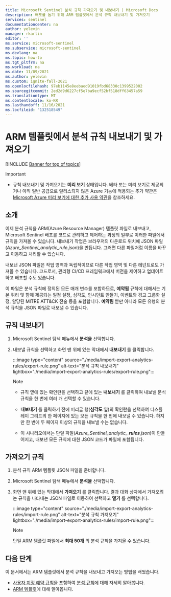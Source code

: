 ```yaml
---
title: Microsoft Sentinel 분석 규칙 가져오기 및 내보내기 | Microsoft Docs
description: 배포를 돕기 위해 ARM 템플릿에서 분석 규칙 내보내기 및 가져오기
services: sentinel
documentationcenter: na
author: yelevin
manager: rkarlin
editor: ''
ms.service: microsoft-sentinel
ms.subservice: microsoft-sentinel
ms.devlang: na
ms.topic: how-to
ms.tgt_pltfrm: na
ms.workload: na
ms.date: 11/09/2021
ms.author: yelevin
ms.custom: ignite-fall-2021
ms.openlocfilehash: 97eb1145e8eebaed91019fbd68330c1399522002
ms.sourcegitcommit: 2ed2d9d6227cf5e7ba9ecf52bf518dff63457a59
ms.translationtype: MT
ms.contentlocale: ko-KR
ms.lasthandoff: 11/16/2021
ms.locfileid: "132518549"
---
```

# <a name="export-and-import-analytics-rules-to-and-from-arm-templates"></a>ARM 템플릿에서 분석 규칙 내보내기 및 가져오기

[!INCLUDE [Banner for top of topics](./includes/banner.md)]

> [!IMPORTANT]
>
> - 규칙 내보내기 및 가져오기는 **미리 보기** 상태입니다. 베타 또는 미리 보기로 제공되거나 아직 일반 공급으로 릴리스되지 않은 Azure 기능에 적용되는 추가 약관은 [Microsoft Azure 미리 보기에 대한 추가 사용 약관](https://azure.microsoft.com/support/legal/preview-supplemental-terms/)을 참조하세요.

## <a name="introduction"></a>소개

이제 분석 규칙을 ARM(Azure Resource Manager) 템플릿 파일로 내보내고, Microsoft Sentinel 배포를 코드로 관리하고 제어하는 과정의 일부로 이러한 파일에서 규칙을 가져올 수 있습니다. 내보내기 작업은 브라우저의 다운로드 위치에 JSON 파일(*Azure_Sentinel_analytic_rule.json*)을 만듭니다. 그러면 다른 파일처럼 이름을 바꾸고 이동하고 처리할 수 있습니다.

내보낸 JSON 파일은 작업 영역과 독립적이므로 다른 작업 영역 및 다른 테넌트로도 가져올 수 있습니다. 코드로서, 관리형 CI/CD 프레임워크에서 버전을 제어하고 업데이트하고 배포할 수도 있습니다.

이 파일은 분석 규칙에 정의된 모든 매개 변수를 포함하므로, **예약됨** 규칙에 대해서는 기본 쿼리 및 함께 제공되는 일정 설정, 심각도, 인시던트 만들기, 이벤트와 경고 그룹화 설정, 할당된 MITRE ATT&CK 전술 등을 포함합니다. **예약됨** 뿐만 아니라 모든 유형의 분석 규칙을 JSON 파일로 내보낼 수 있습니다.

## <a name="export-rules"></a>규칙 내보내기

1. Microsoft Sentinel 탐색 메뉴에서 **분석을** 선택합니다.

1. 내보낼 규칙을 선택하고 화면 맨 위에 있는 막대에서 **내보내기** 를 클릭합니다.

    :::image type="content" source="./media/import-export-analytics-rules/export-rule.png" alt-text="분석 규칙 내보내기" lightbox="./media/import-export-analytics-rules/export-rule.png":::

    > [!NOTE]
    > - 규칙 옆에 있는 확인란을 선택하고 끝에 있는 **내보내기** 를 클릭하여 내보낼 분석 규칙을 한 번에 여러 개 선택할 수 있습니다.
    >
    > - **내보내기** 를 클릭하기 전에 머리글 행(**심각도** 옆)의 확인란을 선택하여 디스플레이 그리드의 한 페이지에 있는 모든 규칙을 한 번에 내보낼 수 있습니다. 하지만 한 번에 두 페이지 이상의 규칙을 내보낼 수는 없습니다.
    >
    > - 이 시나리오에서는 단일 파일(*Azure_Sentinel_analytic_ **rules**.json*)이 만들어지고, 내보낸 모든 규칙에 대한 JSON 코드가 파일에 포함됩니다.

## <a name="import-rules"></a>가져오기 규칙

1. 분석 규칙 ARM 템플릿 JSON 파일을 준비합니다.

1. Microsoft Sentinel 탐색 메뉴에서 **분석을** 선택합니다.

1. 화면 맨 위에 있는 막대에서 **가져오기** 를 클릭합니다. 결과 대화 상자에서 가져오려는 규칙을 나타내는 JSON 파일로 이동하여 선택하고 **열기** 를 선택합니다.

    :::image type="content" source="./media/import-export-analytics-rules/import-rule.png" alt-text="분석 규칙 가져오기" lightbox="./media/import-export-analytics-rules/import-rule.png":::

    > [!NOTE]
    > 단일 ARM 템플릿 파일에서 **최대 50개** 의 분석 규칙을 가져올 수 있습니다.

## <a name="next-steps"></a>다음 단계

이 문서에서는 ARM 템플릿에서 분석 규칙을 내보내고 가져오는 방법을 배웠습니다.
- [사용자 지정 예약 규칙](detect-threats-custom.md)을 포함하여 [분석 규칙](detect-threats-built-in.md)에 대해 자세히 알아봅니다.
- [ARM 템플릿](../azure-resource-manager/templates/overview.md)에 대해 알아봅니다.
